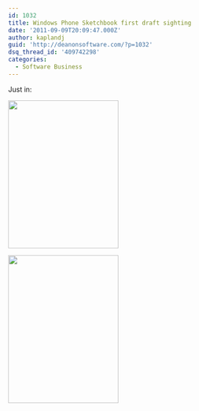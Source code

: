 ```yaml
---
id: 1032
title: Windows Phone Sketchbook first draft sighting
date: '2011-09-09T20:09:47.000Z'
author: kaplandj
guid: 'http://deanonsoftware.com/?p=1032'
dsq_thread_id: '409742298'
categories:
  - Software Business
---
```

Just in:

<a href="http://deanonsoftware.com/?attachment_id=1033" rel="attachment wp-att-1033"><img class="alignnone size-medium wp-image-1033" title="IMG_1529" src="http://deanonsoftware.com/wp-content/uploads/2011/09/IMG_1529-224x300.jpg" alt="" width="224" height="300" srcset="http://deanonsoftware.com/wp-content/uploads/2011/09/IMG_1529-224x300.jpg 224w, http://deanonsoftware.com/wp-content/uploads/2011/09/IMG_1529-764x1024.jpg 764w, http://deanonsoftware.com/wp-content/uploads/2011/09/IMG_1529.jpg 1936w" sizes="(max-width: 224px) 100vw, 224px" /></a>

<a href="http://deanonsoftware.com/?attachment_id=1034" rel="attachment wp-att-1034"><img class="alignnone size-medium wp-image-1034" title="IMG_1531" src="http://deanonsoftware.com/wp-content/uploads/2011/09/IMG_1531-224x300.jpg" alt="" width="224" height="300" srcset="http://deanonsoftware.com/wp-content/uploads/2011/09/IMG_1531-224x300.jpg 224w, http://deanonsoftware.com/wp-content/uploads/2011/09/IMG_1531-764x1024.jpg 764w, http://deanonsoftware.com/wp-content/uploads/2011/09/IMG_1531.jpg 1936w" sizes="(max-width: 224px) 100vw, 224px" /></a>

